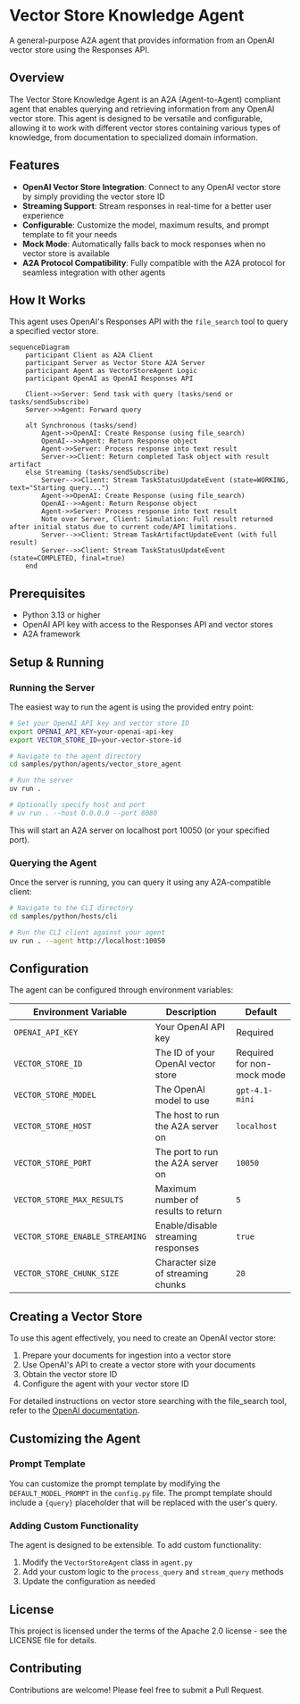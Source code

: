# Vector Store Knowledge Agent

A general-purpose A2A agent that provides information from an OpenAI vector store using the Responses API.

## Overview

The Vector Store Knowledge Agent is an A2A (Agent-to-Agent) compliant agent that enables querying and retrieving information from any OpenAI vector store. This agent is designed to be versatile and configurable, allowing it to work with different vector stores containing various types of knowledge, from documentation to specialized domain information.

## Features

- **OpenAI Vector Store Integration**: Connect to any OpenAI vector store by simply providing the vector store ID
- **Streaming Support**: Stream responses in real-time for a better user experience
- **Configurable**: Customize the model, maximum results, and prompt template to fit your needs
- **Mock Mode**: Automatically falls back to mock responses when no vector store is available
- **A2A Protocol Compatibility**: Fully compatible with the A2A protocol for seamless integration with other agents

## How It Works

This agent uses OpenAI's Responses API with the `file_search` tool to query a specified vector store.

```mermaid
sequenceDiagram
    participant Client as A2A Client
    participant Server as Vector Store A2A Server
    participant Agent as VectorStoreAgent Logic
    participant OpenAI as OpenAI Responses API

    Client->>Server: Send task with query (tasks/send or tasks/sendSubscribe)
    Server->>Agent: Forward query

    alt Synchronous (tasks/send)
        Agent->>OpenAI: Create Response (using file_search)
        OpenAI-->>Agent: Return Response object
        Agent->>Server: Process response into text result
        Server->>Client: Return completed Task object with result artifact
    else Streaming (tasks/sendSubscribe)
        Server-->>Client: Stream TaskStatusUpdateEvent (state=WORKING, text="Starting query...")
        Agent->>OpenAI: Create Response (using file_search)
        OpenAI-->>Agent: Return Response object
        Agent->>Server: Process response into text result
        Note over Server, Client: Simulation: Full result returned after initial status due to current code/API limitations.
        Server-->>Client: Stream TaskArtifactUpdateEvent (with full result)
        Server-->>Client: Stream TaskStatusUpdateEvent (state=COMPLETED, final=true)
    end
```

## Prerequisites

- Python 3.13 or higher
- OpenAI API key with access to the Responses API and vector stores
- A2A framework

## Setup & Running

### Running the Server

The easiest way to run the agent is using the provided entry point:

```bash
# Set your OpenAI API key and vector store ID
export OPENAI_API_KEY=your-openai-api-key
export VECTOR_STORE_ID=your-vector-store-id

# Navigate to the agent directory
cd samples/python/agents/vector_store_agent

# Run the server
uv run .

# Optionally specify host and port
# uv run . --host 0.0.0.0 --port 8080
```

This will start an A2A server on localhost port 10050 (or your specified port).

### Querying the Agent

Once the server is running, you can query it using any A2A-compatible client:

```bash
# Navigate to the CLI directory
cd samples/python/hosts/cli

# Run the CLI client against your agent
uv run . --agent http://localhost:10050
```

## Configuration

The agent can be configured through environment variables:

| Environment Variable | Description | Default |
|----------------------|-------------|---------|
| `OPENAI_API_KEY` | Your OpenAI API key | Required |
| `VECTOR_STORE_ID` | The ID of your OpenAI vector store | Required for non-mock mode |
| `VECTOR_STORE_MODEL` | The OpenAI model to use | `gpt-4.1-mini` |
| `VECTOR_STORE_HOST` | The host to run the A2A server on | `localhost` |
| `VECTOR_STORE_PORT` | The port to run the A2A server on | `10050` |
| `VECTOR_STORE_MAX_RESULTS` | Maximum number of results to return | `5` |
| `VECTOR_STORE_ENABLE_STREAMING` | Enable/disable streaming responses | `true` |
| `VECTOR_STORE_CHUNK_SIZE` | Character size of streaming chunks | `20` |

## Creating a Vector Store

To use this agent effectively, you need to create an OpenAI vector store:

1. Prepare your documents for ingestion into a vector store
2. Use OpenAI's API to create a vector store with your documents
3. Obtain the vector store ID
4. Configure the agent with your vector store ID

For detailed instructions on vector store searching with the file_search tool, refer to the [OpenAI documentation](https://platform.openai.com/docs/guides/tools-file-search).

## Customizing the Agent

### Prompt Template

You can customize the prompt template by modifying the `DEFAULT_MODEL_PROMPT` in the `config.py` file. The prompt template should include a `{query}` placeholder that will be replaced with the user's query.

### Adding Custom Functionality

The agent is designed to be extensible. To add custom functionality:

1. Modify the `VectorStoreAgent` class in `agent.py`
2. Add your custom logic to the `process_query` and `stream_query` methods
3. Update the configuration as needed

## License

This project is licensed under the terms of the Apache 2.0 license - see the LICENSE file for details.

## Contributing

Contributions are welcome! Please feel free to submit a Pull Request.